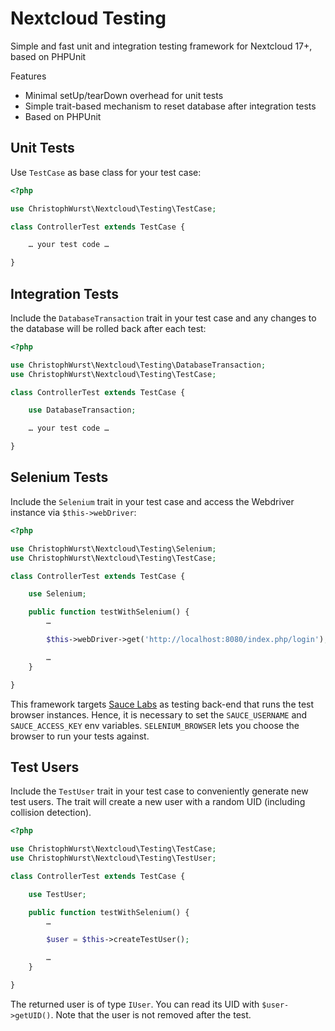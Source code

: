 # Nextcloud Testing

Simple and fast unit and integration testing framework for Nextcloud 17+, based on PHPUnit

Features
* Minimal setUp/tearDown overhead for unit tests
* Simple trait-based mechanism to reset database after integration tests
* Based on PHPUnit

## Unit Tests

Use ``TestCase`` as base class for your test case:

```php
<?php

use ChristophWurst\Nextcloud\Testing\TestCase;

class ControllerTest extends TestCase {

    … your test code …

}
```

## Integration Tests

Include the `DatabaseTransaction` trait in your test case and any changes to the database will be rolled back after each test:

```php
<?php

use ChristophWurst\Nextcloud\Testing\DatabaseTransaction;
use ChristophWurst\Nextcloud\Testing\TestCase;

class ControllerTest extends TestCase {

    use DatabaseTransaction;

    … your test code …

}
```

## Selenium Tests

Include the `Selenium` trait in your test case and access the Webdriver instance via `$this->webDriver`:

```php
<?php

use ChristophWurst\Nextcloud\Testing\Selenium;
use ChristophWurst\Nextcloud\Testing\TestCase;

class ControllerTest extends TestCase {

    use Selenium;

    public function testWithSelenium() {
        …

        $this->webDriver->get('http://localhost:8080/index.php/login');

        …
    }

}
```

This framework targets [Sauce Labs](https://saucelabs.com/) as testing back-end that runs the test
browser instances. Hence, it is necessary to set the `SAUCE_USERNAME` and `SAUCE_ACCESS_KEY` env
variables. `SELENIUM_BROWSER` lets you choose the browser to run your tests against.

## Test Users

Include the `TestUser` trait in your test case to conveniently generate new test users. The trait
will create a new user with a random UID (including collision detection).

```php
<?php

use ChristophWurst\Nextcloud\Testing\TestCase;
use ChristophWurst\Nextcloud\Testing\TestUser;

class ControllerTest extends TestCase {

    use TestUser;

    public function testWithSelenium() {
        …

        $user = $this->createTestUser();

        …
    }

}
```

The returned user is of type `IUser`. You can read its UID with `$user->getUID()`. Note that the
user is not removed after the test.
